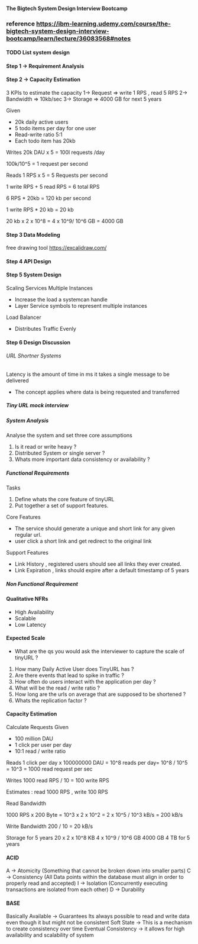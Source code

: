 #### The Bigtech System Design Interview Bootcamp

### reference https://ibm-learning.udemy.com/course/the-bigtech-system-design-interview-bootcamp/learn/lecture/36083568#notes

#### TODO List system design

#### Step 1 -> Requirement Analysis

#### Step 2 -> Capacity Estimation

3 KPIs to estimate the capacity
1-> Request => write 1 RPS , read 5 RPS
2-> Bandwidth => 10kb/sec
3-> Storage => 4000 GB for next 5 years

Given

- 20k daily active users
- 5 todo items per day for one user
- Read-write ratio 5:1
- Each todo item has 20kb

Writes
20k DAU x 5 = 100l requests /day

100k/10^5 = 1 request per second

Reads
1 RPS x 5 = 5 Requests per second

1 write RPS + 5 read RPS = 6 total RPS

6 RPS \* 20kb = 120 kb per second

1 write RPS \* 20 kb = 20 kb

20 kb x 2 x 10^8
= 4 x 10^9/ 10^6 GB
= 4000 GB

#### Step 3 Data Modeling

free drawing tool https://excalidraw.com/

#### Step 4 API Design

#### Step 5 System Design

Scaling Services
Multiple Instances

- Increase the load a systemcan handle
- Layer Service symbols to represent multiple instances

Load Balancer

- Distributes Traffic Evenly

#### Step 6 Design Discussion

###### URL Shortner Systems

Latency is the amount of time in ms it takes a single message to be delivered

- The concept applies where data is being requested and transferred

##### Tiny URL mock interview

##### System Analysis

Analyse the system and set three core assumptions

1. Is it read or write heavy ?
2. Distributed System or single server ?
3. Whats more important data consistency or availability ?

##### Functional Requirements

Tasks

1. Define whats the core feature of tinyURL
2. Put together a set of support features.

Core Features

- The service should generate a unique and short link for any given regular url.
- user click a short link and get redirect to the original link

Support Features

- Link History , registered users should see all links they ever created.
- Link Expiration , links should expire after a default timestamp of 5 years

##### Non Functional Requirement

#### Qualitative NFRs

- High Availability
- Scalable
- Low Latency

#### Expected Scale

- What are the qs you would ask the interviewer to capture the scale of tinyURL ?

1. How many Daily Active User does TinyURL has ?
2. Are there events that lead to spike in traffic ?
3. How often do users interact with the application per day ?
4. What will be the read / write ratio ?
5. How long are the urls on average that are supposed to be shortened ?
6. Whats the replication factor ?

#### Capacity Estimation

Calculate Requests
Given

- 100 million DAU
- 1 click per user per day
- 10:1 read / write ratio

Reads
1 click per day x 100000000 DAU =
10^8 reads per day=
10^8 / 10^5 =
10^3 =
1000 read request per sec

Writes
1000 read RPS / 10 =
100 write RPS

Estimates : read 1000 RPS , write 100 RPS

Read Bandwidth

1000 RPS x 200 Byte =
10^3 x 2 x 10^2 =
2 x 10^5 / 10^3 kB/s =
200 kB/s

Write Bandwidth
200 / 10 = 20 kB/s

Storage for 5 years
20 x 2 x 10^8 KB
4 x 10^9 / 10^6 GB
4000 GB
4 TB for 5 years

#### ACID

A -> Atomicity (Something that cannot be broken down into smaller parts)
C -> Consistency (All Data points within the database must align in order to properly read and accepted)
I -> Isolation (Concurrently executing transactions are isolated from each other)
D -> Durability

#### BASE

Basically Available -> Guarantees Its always possible to read and write data even though it but might not be consistent
Soft State -> This is a mechanism to create consistency over time
Eventual Consistency -> it allows for high availability and scalability of system
